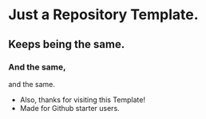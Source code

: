 # Just a Repository Template.
## Keeps being the same.
### And the same,
and the same.
* Also, thanks for visiting this Template!
* Made for Github starter users.
